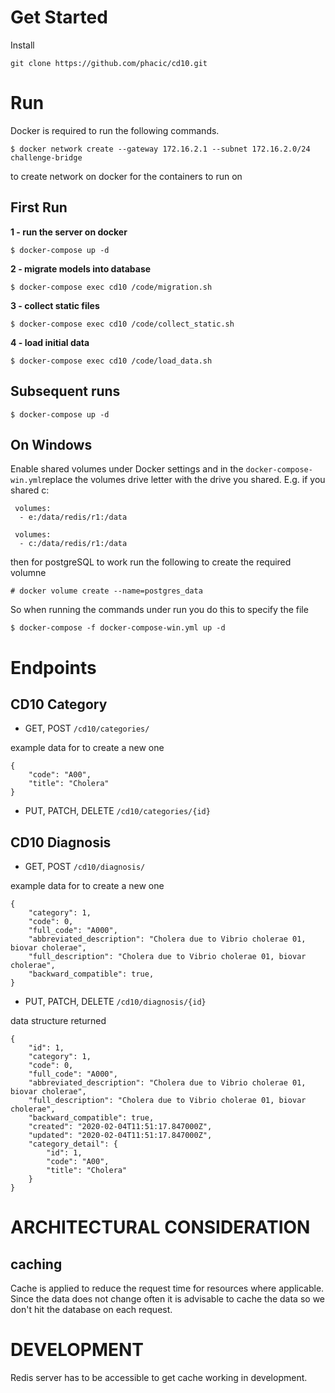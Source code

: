 # **Get Started**
Install

    git clone https://github.com/phacic/cd10.git

# **Run**

Docker is required to run the following commands.

    $ docker network create --gateway 172.16.2.1 --subnet 172.16.2.0/24 challenge-bridge

to create network on docker for the containers to run on

## First Run

**1 - run the server on docker**

    $ docker-compose up -d

**2 - migrate models into database**

    $ docker-compose exec cd10 /code/migration.sh

**3 - collect static files**

    $ docker-compose exec cd10 /code/collect_static.sh

**4 - load initial data**

    $ docker-compose exec cd10 /code/load_data.sh

## Subsequent runs
    $ docker-compose up -d

## On Windows

Enable shared volumes under Docker settings and in the `docker-compose-win.yml`replace the volumes drive letter with the drive you shared. E.g. if you shared c:

     volumes:
      - e:/data/redis/r1:/data

     volumes:
      - c:/data/redis/r1:/data

then for postgreSQL to work run the following to create the required volumne

    # docker volume create --name=postgres_data

So when running the commands under run you do this to specify the file

    $ docker-compose -f docker-compose-win.yml up -d




# **Endpoints**
## CD10 Category

- GET, POST `/cd10/categories/`

example data for to create a new one
    
    {
        "code": "A00",
        "title": "Cholera"
    }
    

- PUT, PATCH, DELETE `/cd10/categories/{id}`


## CD10 Diagnosis

- GET, POST `/cd10/diagnosis/`

example data for to create a new one
    
    {
        "category": 1,
        "code": 0,
        "full_code": "A000",
        "abbreviated_description": "Cholera due to Vibrio cholerae 01, biovar cholerae",
        "full_description": "Cholera due to Vibrio cholerae 01, biovar cholerae",
        "backward_compatible": true,
    }
    
- PUT, PATCH, DELETE `/cd10/diagnosis/{id}`

data structure returned

    {
        "id": 1,
        "category": 1,
        "code": 0,
        "full_code": "A000",
        "abbreviated_description": "Cholera due to Vibrio cholerae 01, biovar cholerae",
        "full_description": "Cholera due to Vibrio cholerae 01, biovar cholerae",
        "backward_compatible": true,
        "created": "2020-02-04T11:51:17.847000Z",
        "updated": "2020-02-04T11:51:17.847000Z",
        "category_detail": {
            "id": 1,
            "code": "A00",
            "title": "Cholera"
        }
    }

# ARCHITECTURAL CONSIDERATION

## caching
Cache is applied to reduce the request time for resources where applicable. Since the data does not change often it is advisable to cache the data so we don't hit the database on each request.


# DEVELOPMENT

Redis server has to be accessible to get cache working in development.